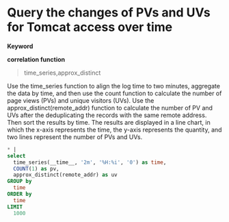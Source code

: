 # Query the changes of PVs and UVs for Tomcat access over time

**Keyword**

**correlation function**

> time_series,approx_distinct

Use the time_series function to align the log time to two minutes, aggregate the data by time, and then use the count function to calculate the number of page views (PVs) and unique visitors (UVs). Use the approx_distinct(remote_addr) function to calculate the number of PV and UVs after the deduplicating the records with the same remote address. Then sort the results by time. The results are displayed in a line chart, in which the x-axis represents the time, the y-axis represents the quantity, and two lines represent the number of PVs and UVs.

```SQL
* |
select
  time_series(__time__, '2m', '%H:%i', '0') as time,
  COUNT(1) as pv,
  approx_distinct(remote_addr) as uv
GROUP by
  time
ORDER by
  time
LIMIT
  1000
```
